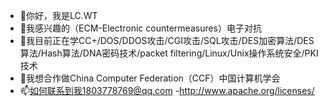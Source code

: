 - 👋你好，我是LC.WT
- 👀我感兴趣的（ECM-Electronic countermeasures）电子对抗
- 🌱我目前正在学CC+/DOS/DDOS攻击/CGI攻击/SQL攻击/DES加密算法/DES算法/Hash算法/DNA密码技术/packet filtering/Linux/Unix操作系统安全/PKI技术
- 💞️我想合作做China Computer Federation（CCF）中国计算机学会
- 📫如何联系到我1803778769@qq.com
-http://www.apache.org/licenses/
